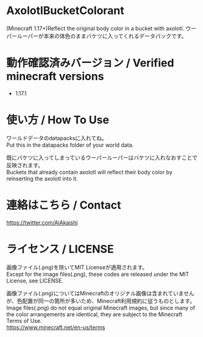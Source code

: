 # AxolotlBucketColorant
(Minecraft 1.17+)Reflect the original body color in a bucket with axolotl.
ウーパールーパーが本来の体色のままバケツに入ってくれるデータパックです。

# 動作確認済みバージョン / Verified minecraft versions

- 1.17.1

# 使い方 / How To Use

ワールドデータのdatapacksに入れてね。  
Put this in the datapacks folder of your world data.  
  
既にバケツに入ってしまっているウーパールーパーはバケツに入れなおすことで反映されます。  
Buckets that already contain axolotl will reflect their body color by reinserting the axolotl into it.

# 連絡はこちら / Contact

https://twitter.com/AiAkaishi

# ライセンス / LICENSE

画像ファイル(.png)を除いてMIT Licenseが適用されます。  
Except for the image files(.png), these codes are released under the MIT License, see LICENSE.  
  
画像ファイル(.png)についてはMinecraftのオリジナル画像は含まれていませんが、色配置が同一の箇所が多いため、Minecraft利用規約に従うものとします。  
Image files(.png) do not equal original Minecraft images, but since many of the color arrangements are identical, they are subject to the Minecraft Terms of Use.  
https://www.minecraft.net/en-us/terms
